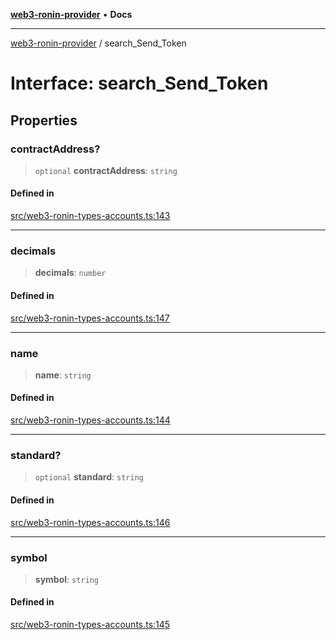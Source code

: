 [**web3-ronin-provider**](../README.md) • **Docs**

***

[web3-ronin-provider](../globals.md) / search\_Send\_Token

# Interface: search\_Send\_Token

## Properties

### contractAddress?

> `optional` **contractAddress**: `string`

#### Defined in

[src/web3-ronin-types-accounts.ts:143](https://github.com/chuacw/web3-ronin-provider/blob/a0101c455e71e221c1f508afff12749e77bf1fd8/src/web3-ronin-types-accounts.ts#L143)

***

### decimals

> **decimals**: `number`

#### Defined in

[src/web3-ronin-types-accounts.ts:147](https://github.com/chuacw/web3-ronin-provider/blob/a0101c455e71e221c1f508afff12749e77bf1fd8/src/web3-ronin-types-accounts.ts#L147)

***

### name

> **name**: `string`

#### Defined in

[src/web3-ronin-types-accounts.ts:144](https://github.com/chuacw/web3-ronin-provider/blob/a0101c455e71e221c1f508afff12749e77bf1fd8/src/web3-ronin-types-accounts.ts#L144)

***

### standard?

> `optional` **standard**: `string`

#### Defined in

[src/web3-ronin-types-accounts.ts:146](https://github.com/chuacw/web3-ronin-provider/blob/a0101c455e71e221c1f508afff12749e77bf1fd8/src/web3-ronin-types-accounts.ts#L146)

***

### symbol

> **symbol**: `string`

#### Defined in

[src/web3-ronin-types-accounts.ts:145](https://github.com/chuacw/web3-ronin-provider/blob/a0101c455e71e221c1f508afff12749e77bf1fd8/src/web3-ronin-types-accounts.ts#L145)
